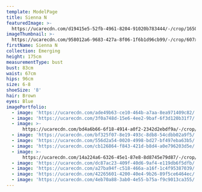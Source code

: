 ```yaml
---
template: ModelPage
title: Sienna N
featuredImage: >-
  https://ucarecdn.com/d19415e5-52fb-4961-8204-91020b783444/-/crop/1650x922/0,132/-/preview/
imageThumbnail: >-
  https://ucarecdn.com/958012a6-9683-427a-8f06-1f6b1d96cb99/-/crop/607x920/63,13/-/preview/
firstName: Sienna N
collection: Emerging
height: 175cm
measurementType: bust
bust: 83cm
waist: 67cm
hips: 96cm
size: 6-8
shoeSize: '8'
hair: Brown
eyes: Blue
imagePortfolio:
  - image: 'https://ucarecdn.com/ade49b63-ce10-464b-a7aa-8ea971409c82/'
  - image: 'https://ucarecdn.com/3f0a748d-15e6-4ee2-9baf-6f3d120b31f7/'
  - image: >-
      https://ucarecdn.com/bd4a6b66-6f18-4914-a0f2-2342d2ebdf9a/-/crop/576x946/23,116/-/preview/
  - image: 'https://ucarecdn.com/bf325f07-8e19-493c-8db8-54cdbb02a9f5/'
  - image: 'https://ucarecdn.com/556d2a54-0020-4998-bd27-bf497eba63b5/'
  - image: 'https://ucarecdn.com/cb126864-f843-421d-b8d4-a0e796203d5e/'
  - image: >-
      https://ucarecdn.com/14a224a6-6326-45e1-87e8-8d8745e79d87/-/crop/616x976/0,89/-/preview/
  - image: 'https://ucarecdn.com/dc87ac23-409f-40d6-9af4-e119db6f5dfb/'
  - image: 'https://ucarecdn.com/a27ba94f-c518-466a-a16f-1c4f95387039/'
  - image: 'https://ucarecdn.com/42265601-4200-40e4-9b26-89f5ce6464ec/'
  - image: 'https://ucarecdn.com/4eb70a88-3ab0-4e55-b75a-f9c9013ca355/'
---
```


